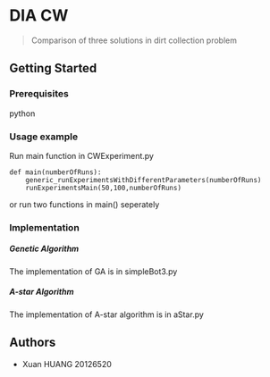 # DIA CW

> Comparison of three solutions in dirt collection problem

## Getting Started

### Prerequisites

python

### Usage example

Run main function in CWExperiment.py

```
def main(numberOfRuns):
    generic_runExperimentsWithDifferentParameters(numberOfRuns)
    runExperimentsMain(50,100,numberOfRuns)

```

or run two functions in main() seperately

### Implementation

##### Genetic Algorithm

The implementation of GA is in simpleBot3.py

##### A-star Algorithm

The implementation of A-star algorithm is in aStar.py

## Authors

* Xuan HUANG 20126520
